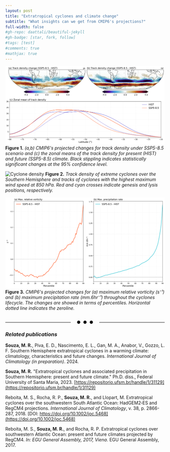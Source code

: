 ```yaml
---
layout: post
title: "Extratropical cyclones and climate change"
subtitle: "What insights can we get from CMIP6's projections?"
full-width: false
#gh-repo: daattali/beautiful-jekyll
#gh-badge: [star, fork, follow]
#tags: [test]
#comments: true
#mathjax: true
---
```

![Cyclone density](/assets/img/cyclones_climatology/den_cycs_zonalmean.png)
**Figure 1.** *(a,b) CMIP6's projected changes for track density under SSP5-8.5 scenario and (c) the zonal means of the track density for present (HIST) and future (SSP5-8.5) climate. Black stippling indicates statistically significant changes at the 95% confidence level.*

![Cyclone density](/assets/img/cyclones_climatology/den_ext_cycs.png)
**Figure 2.** *Track density of extreme cyclones over the Southern Hemisphere and tracks of cyclones with the highest maximum wind speed at 850 hPa. Red and cyan crosses indicate genesis and lysis positions, respectively.*

![Cyclone density](/assets/img/cyclones_climatology/changes2_percentiles.png)
**Figure 3.** *CMIP6's projected changes for (a) maximum relative vorticity (s⁻¹) and (b) maximum precipitation rate (mm.6hr⁻¹) throughout the cyclones lifecycle. The changes are showed in terms of percentiles. Horizontal dotted line indicates the zeroline.*

<br>
<div style="display: flex; justify-content: center; align-items: center;">
    <div style="flex-grow: 1; height:1px; background:black;"></div>
    <section style="margin: 0 15px; display: flex; align-items: center; justify-content: space-between;">
        <div style="width: 10px; height: 10px; background: #000000; border-radius: 50%; margin: 0 5px;"></div>
        <div style="width: 10px; height: 10px; background: #000000; border-radius: 50%; margin: 0 5px;"></div>
        <div style="width: 10px; height: 10px; background: #000000; border-radius: 50%; margin: 0 5px;"></div>
    </section>
    <div style="flex-grow: 1; height:1px; background:black;"></div>
</div>

### *Related publications*
**Souza, M. R.**, Piva, E. D., Nascimento, E. L., Gan, M. A., Anabor, V., Gozzo, L. F. Southern Hemisphere extratropical cyclones in a warming climate: climatology, characteristics and future changes. _International Journal of Climatology (in preparation)_. 2024.

**Souza, M. R.** "Extratropical cyclones and associated precipitation in Southern Hemisphere: present and future climate." Ph.D. diss., Federal University of Santa Maria, 2023. [https://repositorio.ufsm.br/handle/1/31129](https://repositorio.ufsm.br/handle/1/31129)

Reboita, M. S., Rocha, R. P., **Souza, M. R.**, and Llopart, M. Extratropical cyclones
over the southwestern South Atlantic Ocean: HadGEM2‐ES and RegCM4
projections. _International Journal of Climatology_, v. 38, p. 2866-287, 2018. [DOI: https://doi.org/10.1002/joc.5468](https://doi.org/10.1002/joc.5468)

Reboita, M. S., **Souza, M. R.**, and Rocha, R. P. Extratropical cyclones over southwestern Atlantic Ocean: present and future climates projected by RegCM4. _In: EGU General Assembly, 2017, Viena_. EGU General Assembly, 2017.

<!--
{: .box-success}
This is a demo post to show you how to write blog posts with markdown.  I strongly encourage you to [take 5 minutes to learn how to write in markdown](https://markdowntutorial.com/) - it'll teach you how to transform regular text into bold/italics/tables/etc.<br/>I also encourage you to look at the [code that created this post](https://raw.githubusercontent.com/daattali/beautiful-jekyll/master/_posts/2020-02-28-sample-markdown.md) to learn some more advanced tips about using markdown in Beautiful Jekyll.



**Here is some bold text**

## Here is a secondary heading

[This is a link to a different site](https://deanattali.com/) and [this is a link to a section inside this page](#local-urls).

Here's a table:

| Number | Next number | Previous number |
| :------ |:--- | :--- |
| Five | Six | Four |
| Ten | Eleven | Nine |
| Seven | Eight | Six |
| Two | Three | One |

You can use [MathJax](https://www.mathjax.org/) to write LaTeX expressions. For example:
When \\(a \ne 0\\), there are two solutions to \\(ax^2 + bx + c = 0\\) and they are $$x = {-b \pm \sqrt{b^2-4ac} \over 2a}.$$

How about a yummy crepe?

![Crepe](https://beautifuljekyll.com/assets/img/crepe.jpg)

It can also be centered!

![Crepe](https://beautifuljekyll.com/assets/img/crepe.jpg){: .mx-auto.d-block :}

Here's a code chunk:

~~~
var foo = function(x) {
  return(x + 5);
}
foo(3)
~~~

And here is the same code with syntax highlighting:

```javascript
var foo = function(x) {
  return(x + 5);
}
foo(3)
```

And here is the same code yet again but with line numbers:

{% highlight javascript linenos %}
var foo = function(x) {
  return(x + 5);
}
foo(3)
{% endhighlight %}

## Boxes
You can add notification, warning and error boxes like this:

### Notification

{: .box-note}
**Note:** This is a notification box.

### Warning

{: .box-warning}
**Warning:** This is a warning box.

### Error

{: .box-error}
**Error:** This is an error box.

## Local URLs in project sites {#local-urls}

When hosting a *project site* on GitHub Pages (for example, `https://USERNAME.github.io/MyProject`), URLs that begin with `/` and refer to local files may not work correctly due to how the root URL (`/`) is interpreted by GitHub Pages. You can read more about it [in the FAQ](https://beautifuljekyll.com/faq/#links-in-project-page). To demonstrate the issue, the following local image will be broken **if your site is a project site:**

![Crepe](/assets/img/crepe.jpg)

If the above image is broken, then you'll need to follow the instructions [in the FAQ](https://beautifuljekyll.com/faq/#links-in-project-page). Here is proof that it can be fixed:

![Crepe]({{ '/assets/img/crepe.jpg' | relative_url }})

-->
